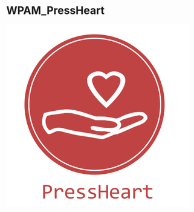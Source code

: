 # WPAM_PressHeart

<img src="https://github.com/mkowals9/WPAM_PressHeart/blob/master/app/src/main/res/drawable/logo.png?raw=true">
